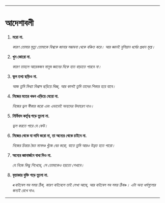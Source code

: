 -----
# আদেশাবলী

1. **মরো না.**
    
    *কারণ তোমার মৃত্যু তোমাকে বিশ্বকে জানার সম্ভাবনা থেকে বঞ্চিত করে। আর জ্ঞানই নুলিয়ান ধর্মের প্রধান মূল্য।*

2. **খুন কোরো না.**
    
    *কারণ তাহলে আরেকজন মানুষ জ্ঞানের দিকে হাত বাড়াতে পারবে না।*

3. **ভুল তথ্য ছড়িও না.**
    
    *আজ তুমি মিথ্যা বিশ্বাস ছড়িয়ে দিচ্ছ, আর কালই তুমি তাদের শিকার হয়ে যাবে।*

4. **নিজের মতের খণ্ডন এড়িয়ে যেয়ো না.**
    
    *নিজের ভুল স্বীকার করো এবং এভাবেই অন্যদের উদাহরণ দাও।*

5. **নির্বিবাদ কর্তৃত্ব গড়ে তুলো না.**
    
    *ভুল করতে পারে যে কেউ।*

6. **নিজের থেকে যা দাবি করো না, তা অন্যের থেকে চাইবে না.**
    
    *নিজের চিন্তার দ্বৈত মানদণ্ড খুঁজে বের করো, যাতে তুমি আরও উন্নত হতে পারো।*

7. **অন্যের জ্ঞানার্জনে বাধা দিও না.**
    
    *যে নিজে কিছু শিখেছে, সে তোমাকেও হয়তো শেখাবে।*

8. **বৃত্তাকার যুক্তি গড়ে তুলো না.**
    
    *«বাইবেল সব সময় ঠিক, কারণ বাইবেলে তাই লেখা আছে, আর বাইবেল সব সময় ঠিক»। এটা অন্য ধর্মগুলোর জন্যই রেখে দাও.*
-----